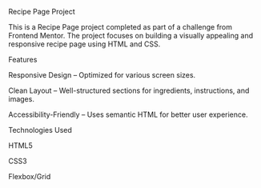 Recipe Page Project

This is a Recipe Page project completed as part of a challenge from Frontend Mentor. The project focuses on building a visually appealing and responsive recipe page using HTML and CSS.

Features

Responsive Design – Optimized for various screen sizes.

Clean Layout – Well-structured sections for ingredients, instructions, and images.

Accessibility-Friendly – Uses semantic HTML for better user experience.

Technologies Used

HTML5

CSS3

Flexbox/Grid

